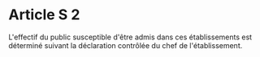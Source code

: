# Article S 2

L'effectif du public susceptible d'être admis dans ces établissements est déterminé suivant la déclaration contrôlée du chef de l'établissement.
